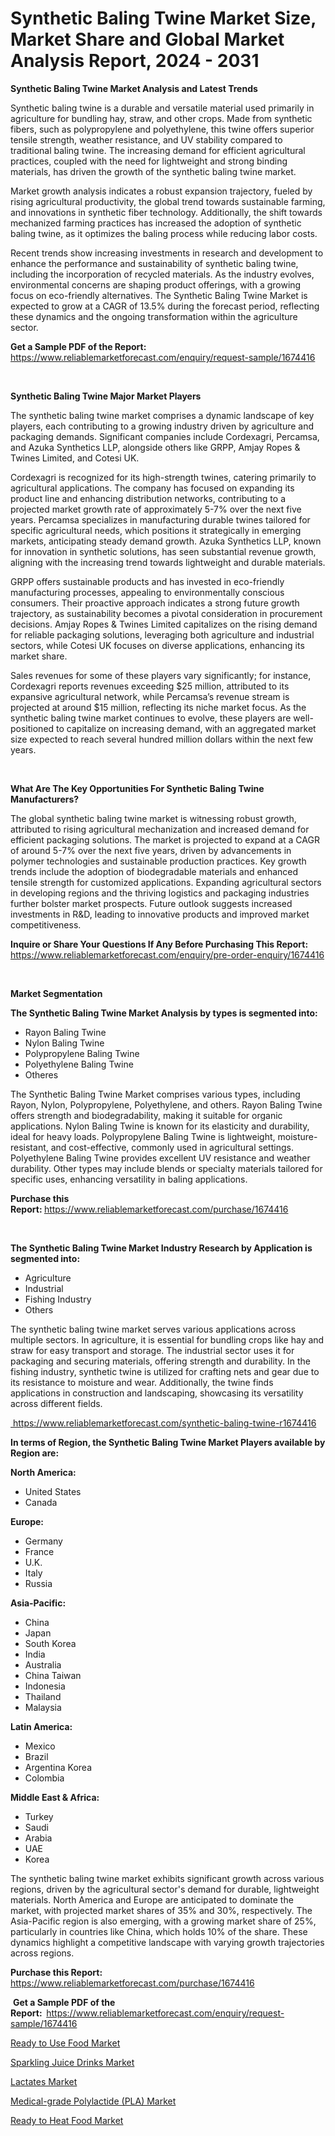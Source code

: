 <p><h1>Synthetic Baling Twine Market Size, Market Share and Global Market Analysis Report, 2024 - 2031</h1></p><p><strong>Synthetic Baling Twine Market Analysis and Latest Trends</strong></p>
<p><p>Synthetic baling twine is a durable and versatile material used primarily in agriculture for bundling hay, straw, and other crops. Made from synthetic fibers, such as polypropylene and polyethylene, this twine offers superior tensile strength, weather resistance, and UV stability compared to traditional baling twine. The increasing demand for efficient agricultural practices, coupled with the need for lightweight and strong binding materials, has driven the growth of the synthetic baling twine market.</p><p>Market growth analysis indicates a robust expansion trajectory, fueled by rising agricultural productivity, the global trend towards sustainable farming, and innovations in synthetic fiber technology. Additionally, the shift towards mechanized farming practices has increased the adoption of synthetic baling twine, as it optimizes the baling process while reducing labor costs. </p><p>Recent trends show increasing investments in research and development to enhance the performance and sustainability of synthetic baling twine, including the incorporation of recycled materials. As the industry evolves, environmental concerns are shaping product offerings, with a growing focus on eco-friendly alternatives. The Synthetic Baling Twine Market is expected to grow at a CAGR of 13.5% during the forecast period, reflecting these dynamics and the ongoing transformation within the agriculture sector.</p></p>
<p><strong>Get a Sample PDF of the Report:&nbsp;</strong> <a href="https://www.reliablemarketforecast.com/enquiry/request-sample/1674416?utm_campaign=1127&utm_medium=2&utm_source=Github&utm_content=ia&utm_term=10102024&utm_id=synthetic-baling-twine">https://www.reliablemarketforecast.com/enquiry/request-sample/1674416</a></p>
<p>&nbsp;</p>
<p><strong>Synthetic Baling Twine Major Market Players</strong></p>
<p><p>The synthetic baling twine market comprises a dynamic landscape of key players, each contributing to a growing industry driven by agriculture and packaging demands. Significant companies include Cordexagri, Percamsa, and Azuka Synthetics LLP, alongside others like GRPP, Amjay Ropes & Twines Limited, and Cotesi UK. </p><p>Cordexagri is recognized for its high-strength twines, catering primarily to agricultural applications. The company has focused on expanding its product line and enhancing distribution networks, contributing to a projected market growth rate of approximately 5-7% over the next five years. Percamsa specializes in manufacturing durable twines tailored for specific agricultural needs, which positions it strategically in emerging markets, anticipating steady demand growth. Azuka Synthetics LLP, known for innovation in synthetic solutions, has seen substantial revenue growth, aligning with the increasing trend towards lightweight and durable materials. </p><p>GRPP offers sustainable products and has invested in eco-friendly manufacturing processes, appealing to environmentally conscious consumers. Their proactive approach indicates a strong future growth trajectory, as sustainability becomes a pivotal consideration in procurement decisions. Amjay Ropes & Twines Limited capitalizes on the rising demand for reliable packaging solutions, leveraging both agriculture and industrial sectors, while Cotesi UK focuses on diverse applications, enhancing its market share.</p><p>Sales revenues for some of these players vary significantly; for instance, Cordexagri reports revenues exceeding $25 million, attributed to its expansive agricultural network, while Percamsa’s revenue stream is projected at around $15 million, reflecting its niche market focus. As the synthetic baling twine market continues to evolve, these players are well-positioned to capitalize on increasing demand, with an aggregated market size expected to reach several hundred million dollars within the next few years.</p></p>
<p>&nbsp;</p>
<p><strong>What Are The Key Opportunities For Synthetic Baling Twine Manufacturers?</strong></p>
<p><p>The global synthetic baling twine market is witnessing robust growth, attributed to rising agricultural mechanization and increased demand for efficient packaging solutions. The market is projected to expand at a CAGR of around 5-7% over the next five years, driven by advancements in polymer technologies and sustainable production practices. Key growth trends include the adoption of biodegradable materials and enhanced tensile strength for customized applications. Expanding agricultural sectors in developing regions and the thriving logistics and packaging industries further bolster market prospects. Future outlook suggests increased investments in R&D, leading to innovative products and improved market competitiveness.</p></p>
<p><strong>Inquire or Share Your Questions If Any Before Purchasing This Report:</strong> <a href="https://www.reliablemarketforecast.com/enquiry/pre-order-enquiry/1674416?utm_campaign=1127&utm_medium=2&utm_source=Github&utm_content=ia&utm_term=10102024&utm_id=synthetic-baling-twine">https://www.reliablemarketforecast.com/enquiry/pre-order-enquiry/1674416</a></p>
<p>&nbsp;</p>
<p><strong>Market Segmentation</strong></p>
<p><strong>The Synthetic Baling Twine Market Analysis by types is segmented into:</strong></p>
<p><ul><li>Rayon Baling Twine</li><li>Nylon Baling Twine</li><li>Polypropylene Baling Twine</li><li>Polyethylene Baling Twine</li><li>Otheres</li></ul></p>
<p><p>The Synthetic Baling Twine Market comprises various types, including Rayon, Nylon, Polypropylene, Polyethylene, and others. Rayon Baling Twine offers strength and biodegradability, making it suitable for organic applications. Nylon Baling Twine is known for its elasticity and durability, ideal for heavy loads. Polypropylene Baling Twine is lightweight, moisture-resistant, and cost-effective, commonly used in agricultural settings. Polyethylene Baling Twine provides excellent UV resistance and weather durability. Other types may include blends or specialty materials tailored for specific uses, enhancing versatility in baling applications.</p></p>
<p><strong>Purchase this Report:&nbsp;</strong><a href="https://www.reliablemarketforecast.com/purchase/1674416?utm_campaign=1127&utm_medium=2&utm_source=Github&utm_content=ia&utm_term=10102024&utm_id=synthetic-baling-twine">https://www.reliablemarketforecast.com/purchase/1674416</a></p>
<p>&nbsp;</p>
<p><strong>The Synthetic Baling Twine Market Industry Research by Application is segmented into:</strong></p>
<p><ul><li>Agriculture</li><li>Industrial</li><li>Fishing Industry</li><li>Others</li></ul></p>
<p><p>The synthetic baling twine market serves various applications across multiple sectors. In agriculture, it is essential for bundling crops like hay and straw for easy transport and storage. The industrial sector uses it for packaging and securing materials, offering strength and durability. In the fishing industry, synthetic twine is utilized for crafting nets and gear due to its resistance to moisture and wear. Additionally, the twine finds applications in construction and landscaping, showcasing its versatility across different fields.</p></p>
<p><a href="https://www.reliablemarketforecast.com/synthetic-baling-twine-r1674416?utm_campaign=1127&utm_medium=2&utm_source=Github&utm_content=ia&utm_term=10102024&utm_id=synthetic-baling-twine">&nbsp;https://www.reliablemarketforecast.com/synthetic-baling-twine-r1674416</a></p>
<p><strong>In terms of Region, the Synthetic Baling Twine Market Players available by Region are:</strong></p>
<p>
    <p> <strong> North America: </strong>
        <ul>
            <li>United States</li>
            <li>Canada</li>
        </ul>
        </p> 
    <p> <strong> Europe: </strong>
        <ul>
            <li>Germany</li>
            <li>France</li>
            <li>U.K.</li>
            <li>Italy</li>
            <li>Russia</li>
        </ul>
        </p> 
    <p> <strong> Asia-Pacific: </strong>
        <ul>
            <li>China</li>
            <li>Japan</li>
            <li>South Korea</li>
            <li>India</li>
            <li>Australia</li>
            <li>China Taiwan</li>
            <li>Indonesia</li>
            <li>Thailand</li>
            <li>Malaysia</li>
        </ul>
        </p> 
    <p> <strong> Latin America: </strong>
        <ul>
            <li>Mexico</li>
            <li>Brazil</li>
            <li>Argentina Korea</li>
            <li>Colombia</li>
        </ul>
        </p> 
    <p> <strong> Middle East & Africa: </strong>
        <ul>
            <li>Turkey</li>
            <li>Saudi</li>
            <li>Arabia</li>
            <li>UAE</li>
            <li>Korea</li>
        </ul>
    </p>
    </p>
<p><p>The synthetic baling twine market exhibits significant growth across various regions, driven by the agricultural sector's demand for durable, lightweight materials. North America and Europe are anticipated to dominate the market, with projected market shares of 35% and 30%, respectively. The Asia-Pacific region is also emerging, with a growing market share of 25%, particularly in countries like China, which holds 10% of the share. These dynamics highlight a competitive landscape with varying growth trajectories across regions.</p></p>
<p><strong>Purchase this Report: </strong><a href="https://www.reliablemarketforecast.com/purchase/1674416?utm_campaign=1127&utm_medium=2&utm_source=Github&utm_content=ia&utm_term=10102024&utm_id=synthetic-baling-twine">https://www.reliablemarketforecast.com/purchase/1674416</a></p>
<p>&nbsp;<strong>Get a Sample PDF of the Report:&nbsp;&nbsp;</strong><a href="https://www.reliablemarketforecast.com/enquiry/request-sample/1674416?utm_campaign=1127&utm_medium=2&utm_source=Github&utm_content=ia&utm_term=10102024&utm_id=synthetic-baling-twine">https://www.reliablemarketforecast.com/enquiry/request-sample/1674416</a></p>
<p><strong></strong></p>
<p><p><a href="https://issuu.com/reportprime-2/docs/ready-to-use-food-market-size-2030._187f8e3e8b429f?utm_campaign=1127&utm_medium=2&utm_source=Github&utm_content=ia&utm_term=10102024&utm_id=synthetic-baling-twine">Ready to Use Food Market</a></p><p><a href="https://www.linkedin.com/pulse/sparkling-juice-drinks-market-penetration-strategies-untapped-markets-ubirf?utm_campaign=1127&utm_medium=2&utm_source=Github&utm_content=ia&utm_term=10102024&utm_id=synthetic-baling-twine">Sparkling Juice Drinks Market</a></p><p><a href="https://github.com/she4uisome/Market-Research-Report-List-1/blob/main/lactates-market.md?utm_campaign=1127&utm_medium=2&utm_source=Github&utm_content=ia&utm_term=10102024&utm_id=synthetic-baling-twine">Lactates Market</a></p><p><a href="https://github.com/sowdenhslioui4/Market-Research-Report-List-1/blob/main/medical-grade-polylactide-pla-market.md?utm_campaign=1127&utm_medium=2&utm_source=Github&utm_content=ia&utm_term=10102024&utm_id=synthetic-baling-twine">Medical-grade Polylactide (PLA) Market</a></p><p><a href="https://issuu.com/reportprime-2/docs/ready-to-heat-food-market-size-2030_a9f30430110641?utm_campaign=1127&utm_medium=2&utm_source=Github&utm_content=ia&utm_term=10102024&utm_id=synthetic-baling-twine">Ready to Heat Food Market</a></p></p>